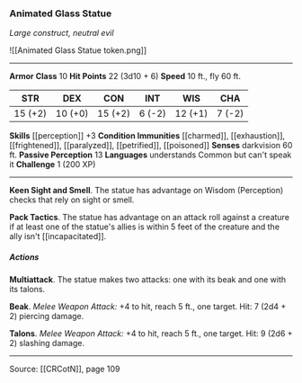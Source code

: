 ### Animated Glass Statue
_Large construct, neutral evil_

![[Animated Glass Statue token.png]]


---

**Armor Class** 10
**Hit Points** 22 (3d10 + 6)
**Speed** 10 ft., fly 60 ft.

| STR     | DEX     | CON     | INT     | WIS     | CHA     |
|---------|---------|---------|---------|---------|---------|
| 15 (+2) | 10 (+0) | 15 (+2) | 6 (-2) | 12 (+1) | 7 (-2) |

**Skills** [[perception]] +3
**Condition Immunities** [[charmed]], [[exhaustion]], [[frightened]], [[paralyzed]], [[petrified]], [[poisoned]]
**Senses** darkvision 60 ft.
**Passive Perception** 13
**Languages** understands Common but can't speak it
**Challenge** 1 (200 XP)

---

**Keen Sight and Smell**. The statue has advantage on Wisdom (Perception) checks that rely on sight or smell.

**Pack Tactics**. The statue has advantage on an attack roll against a creature if at least one of the statue's allies is within 5 feet of the creature and the ally isn't [[incapacitated]].

##### Actions
**Multiattack**. The statue makes two attacks: one with its beak and one with its talons.

**Beak**. _Melee Weapon Attack:_ +4 to hit, reach 5 ft., one target. Hit: 7 (2d4 + 2) piercing damage.

**Talons**. _Melee Weapon Attack:_ +4 to hit, reach 5 ft., one target. Hit: 9 (2d6 + 2) slashing damage.


---

Source: [[CRCotN]], page 109